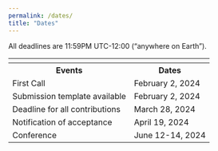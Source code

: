 ```yaml
---
permalink: /dates/
title: "Dates"
---
```

<html>
<head>
<meta name="viewport" content="width=device-width, initial-scale=1">
<style>

th, td {
  text-align: left;
  padding: 20px;
}

tr:nth-child(even) {
  background-color: #faebd7;
}
</style>
</head>
<body>

<p>All deadlines are 11:59PM UTC-12:00 (“anywhere on Earth”).</p>

<table>
  <tr>
    <th> </th>
    <th> </th>
  </tr>
  <tr>
    <th>Events</th>
    <th>Dates</th>
  </tr>
  <tr>
     <td>First Call</td>
     <td>February 2, 2024</td>
  </tr>
  <tr>
    <td>Submission template available</td>
    <td>February 2, 2024</td>
  </tr>
  <tr>
    <td>Deadline for all contributions</td>
    <td>March 28, 2024</td>
  </tr>
  <tr>
    <td>Notification of acceptance</td>
    <td>April 19, 2024</td>
  </tr>
  <tr>
    <td>Conference</td>
    <td>June 12-14, 2024</td>
  </tr>
</table>

</body>
</html>
